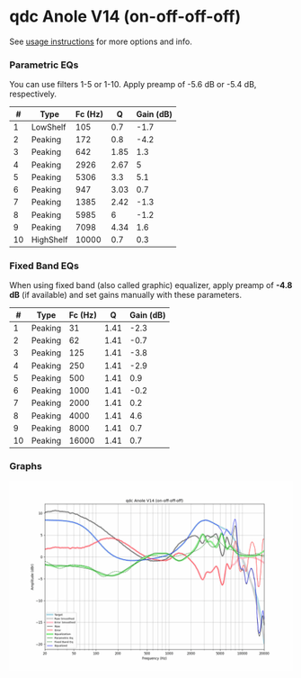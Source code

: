 # qdc Anole V14 (on-off-off-off)
See [usage instructions](https://github.com/jaakkopasanen/AutoEq#usage) for more options and info.

### Parametric EQs
You can use filters 1-5 or 1-10. Apply preamp of -5.6 dB or -5.4 dB, respectively.

|   # | Type      |   Fc (Hz) |    Q |   Gain (dB) |
|-----|-----------|-----------|------|-------------|
|   1 | LowShelf  |       105 | 0.7  |        -1.7 |
|   2 | Peaking   |       172 | 0.8  |        -4.2 |
|   3 | Peaking   |       642 | 1.85 |         1.3 |
|   4 | Peaking   |      2926 | 2.67 |         5   |
|   5 | Peaking   |      5306 | 3.3  |         5.1 |
|   6 | Peaking   |       947 | 3.03 |         0.7 |
|   7 | Peaking   |      1385 | 2.42 |        -1.3 |
|   8 | Peaking   |      5985 | 6    |        -1.2 |
|   9 | Peaking   |      7098 | 4.34 |         1.6 |
|  10 | HighShelf |     10000 | 0.7  |         0.3 |

### Fixed Band EQs
When using fixed band (also called graphic) equalizer, apply preamp of **-4.8 dB** (if available) and set gains manually with these parameters.

|   # | Type    |   Fc (Hz) |    Q |   Gain (dB) |
|-----|---------|-----------|------|-------------|
|   1 | Peaking |        31 | 1.41 |        -2.3 |
|   2 | Peaking |        62 | 1.41 |        -0.7 |
|   3 | Peaking |       125 | 1.41 |        -3.8 |
|   4 | Peaking |       250 | 1.41 |        -2.9 |
|   5 | Peaking |       500 | 1.41 |         0.9 |
|   6 | Peaking |      1000 | 1.41 |        -0.2 |
|   7 | Peaking |      2000 | 1.41 |         0.2 |
|   8 | Peaking |      4000 | 1.41 |         4.6 |
|   9 | Peaking |      8000 | 1.41 |         0.7 |
|  10 | Peaking |     16000 | 1.41 |         0.7 |

### Graphs
![](./qdc%20Anole%20V14%20(on-off-off-off).png)
